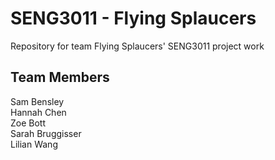 # SENG3011 - Flying Splaucers
Repository for team Flying Splaucers' SENG3011 project work 
## Team Members
Sam Bensley <br />
Hannah Chen <br />
Zoe Bott <br />
Sarah Bruggisser <br />
Lilian Wang
